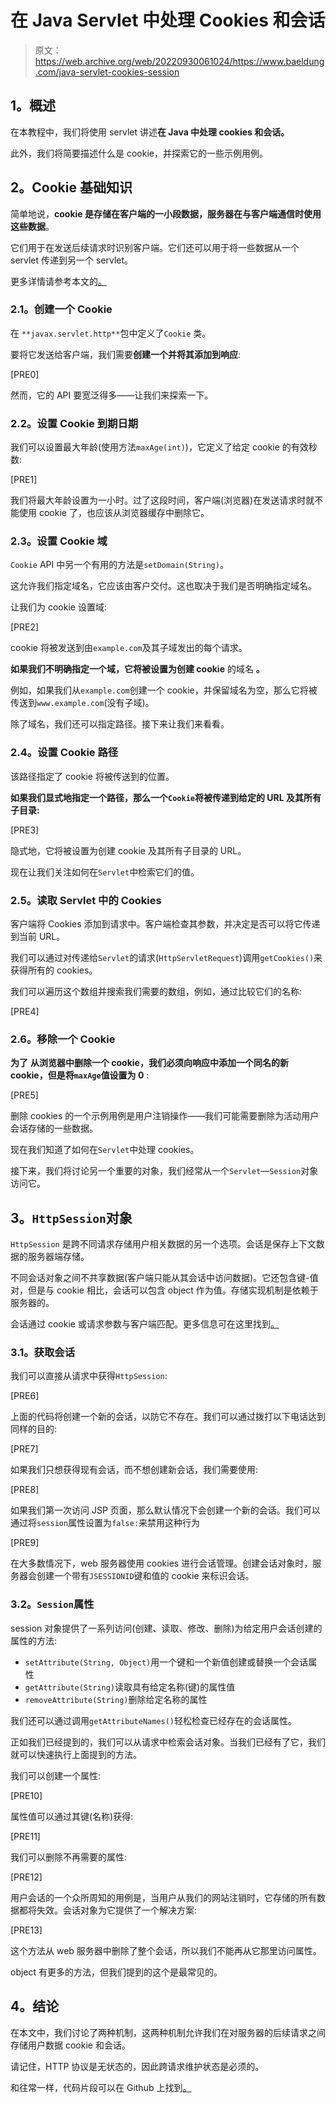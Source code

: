 # 在 Java Servlet 中处理 Cookies 和会话

> 原文：<https://web.archive.org/web/20220930061024/https://www.baeldung.com/java-servlet-cookies-session>

## **1。概述**

在本教程中，我们将使用 servlet 讲述**在 Java 中处理 cookies 和会话。**

此外，我们将简要描述什么是 cookie，并探索它的一些示例用例。

## **2。Cookie 基础知识**

简单地说，**cookie 是存储在客户端的一小段数据，服务器在与客户端通信时使用这些数据**。

它们用于在发送后续请求时识别客户端。它们还可以用于将一些数据从一个 servlet 传递到另一个 servlet。

更多详情请参考本文的[。](https://web.archive.org/web/20220708154643/https://pl.wikipedia.org/wiki/HTTP_cookie)

### **2.1。创建一个 Cookie**

在 `**javax.servlet.http**`包中定义了`Cookie` 类。

要将它发送给客户端，我们需要**创建一个并将其添加到响应**:

[PRE0]

然而，它的 API 要宽泛得多——让我们来探索一下。

### **2.2。设置 Cookie 到期日期**

我们可以设置最大年龄(使用方法`maxAge(int)`)，它定义了给定 cookie 的有效秒数:

[PRE1]

我们将最大年龄设置为一小时。过了这段时间，客户端(浏览器)在发送请求时就不能使用 cookie 了，也应该从浏览器缓存中删除它。

### **2.3。设置 Cookie 域**

`Cookie` API 中另一个有用的方法是`setDomain(String)`。

这允许我们指定域名，它应该由客户交付。这也取决于我们是否明确指定域名。

让我们为 cookie 设置域:

[PRE2]

cookie 将被发送到由`example.com`及其子域发出的每个请求。

**如果我们不明确指定一个域，它将被设置为创建 cookie** 的域名 **。**

例如，如果我们从`example.com`创建一个 cookie，并保留域名为空，那么它将被传送到`www.example.com`(没有子域)。

除了域名，我们还可以指定路径。接下来让我们来看看。

### **2.4。设置 Cookie 路径**

该路径指定了 cookie 将被传送到的位置。

**如果我们显式地指定一个路径，那么一个`Cookie`将被传递到给定的 URL 及其所有子目录:**

[PRE3]

隐式地，它将被设置为创建 cookie 及其所有子目录的 URL。

现在让我们关注如何在`Servlet`中检索它们的值。

### **2.5。读取 Servlet** 中的 Cookies

客户端将 Cookies 添加到请求中。客户端检查其参数，并决定是否可以将它传递到当前 URL。

我们可以通过对传递给`Servlet`的请求(`HttpServletRequest`)调用`getCookies()`来获得所有的 cookies。

我们可以遍历这个数组并搜索我们需要的数组，例如，通过比较它们的名称:

[PRE4]

### 2.6。移除一个 Cookie

**为了** **从浏览器中删除一个 cookie，我们必须向响应中添加一个同名的新 cookie，但是将`maxAge`值设置为 0** :

[PRE5]

删除 cookies 的一个示例用例是用户注销操作——我们可能需要删除为活动用户会话存储的一些数据。

现在我们知道了如何在`Servlet`中处理 cookies。

接下来，我们将讨论另一个重要的对象，我们经常从一个`Servlet`—`Session`对象访问它。

## **3。`HttpSession`对象**

`HttpSession` 是跨不同请求存储用户相关数据的另一个选项。会话是保存上下文数据的服务器端存储。

不同会话对象之间不共享数据(客户端只能从其会话中访问数据)。它还包含键-值对，但是与 cookie 相比，会话可以包含 object 作为值。存储实现机制是依赖于服务器的。

会话通过 cookie 或请求参数与客户端匹配。更多信息可在这里找到[。](https://web.archive.org/web/20220708154643/https://en.wikipedia.org/wiki/Session_(computer_science))

### **3.1。获取会话**

我们可以直接从请求中获得`HttpSession`:

[PRE6]

上面的代码将创建一个新的会话，以防它不存在。我们可以通过拨打以下电话达到同样的目的:

[PRE7]

如果我们只想获得现有会话，而不想创建新会话，我们需要使用:

[PRE8]

如果我们第一次访问 JSP 页面，那么默认情况下会创建一个新的会话。我们可以通过将`session`属性设置为`false:`来禁用这种行为

[PRE9]

在大多数情况下，web 服务器使用 cookies 进行会话管理。创建会话对象时，服务器会创建一个带有`JSESSIONID`键和值的 cookie 来标识会话。

### **3.2。`Session`属性**

session 对象提供了一系列访问(创建、读取、修改、删除)为给定用户会话创建的属性的方法:

*   `setAttribute(String, Object)`用一个键和一个新值创建或替换一个会话属性
*   `getAttribute(String)`读取具有给定名称(键)的属性值
*   `removeAttribute(String)`删除给定名称的属性

我们还可以通过调用`getAttributeNames()`轻松检查已经存在的会话属性。

正如我们已经提到的，我们可以从请求中检索会话对象。当我们已经有了它，我们就可以快速执行上面提到的方法。

我们可以创建一个属性:

[PRE10]

属性值可以通过其键(名称)获得:

[PRE11]

我们可以删除不再需要的属性:

[PRE12]

用户会话的一个众所周知的用例是，当用户从我们的网站注销时，它存储的所有数据都将失效。会话对象为它提供了一个解决方案:

[PRE13]

这个方法从 web 服务器中删除了整个会话，所以我们不能再从它那里访问属性。

object 有更多的方法，但我们提到的这个是最常见的。

## **4。结论**

在本文中，我们讨论了两种机制，这两种机制允许我们在对服务器的后续请求之间存储用户数据 cookie 和会话。

请记住，HTTP 协议是无状态的，因此跨请求维护状态是必须的。

和往常一样，代码片段可以在 Github 上找到[。](https://web.archive.org/web/20220708154643/https://github.com/eugenp/tutorials/tree/master/javax-servlets)